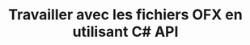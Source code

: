 ﻿---
title: Travailler avec les fichiers OFX en utilisant C# API
linktitle: Travailler avec les fichiers OFX
type: docs
weight: 10
url: /fr/net/working-with-ofx-files/
description: Avec la bibliothèque C# Finance API, vous pouvez créer et convertir des fichiers de requête et de réponse OFX.
---
